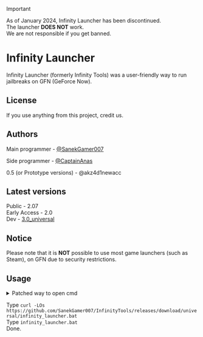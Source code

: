 > [!IMPORTANT]  
> As of January 2024, Infinity Launcher has been discontinued.\
> The launcher **DOES NOT** work.\
> We are not responsible if you get banned.

# Infinity Launcher

Infinity Launcher (formerly Infinity Tools) was a user-friendly way to run jailbreaks on GFN (GeForce Now).

## License

If you use anything from this project, credit us.

## Authors

Main programmer - [@SanekGamer007](https://www.github.com/SanekGamer007)

Side programmer - [@CaptainAnas](https://github.com/XMine16)

0.5 (or Prototype versions) - @akz4d1newacc

## Latest versions

Public - 2.07\
Early Access - 2.0\
Dev - [3.0_universal](https://github.com/SanekGamer007/InfinityTools/releases/tag/universal)

## Notice
Please note that it is **NOT** possible to use most game launchers (such as Steam), on GFN due to security restrictions.


## Usage

<details>
  <summary>Patched way to open cmd</summary>
  
  &nbsp; Open Edge.\
  &nbsp; Type `ms-quick-assist:` into the search bar.\
  &nbsp; Press yes.\
  &nbsp; Go to infinitytools.tech on Edge.\
  &nbsp; Go to method page.\
  &nbsp; Drag cmd.url into the Microsoft Quick Assist window.\
  &nbsp; Open the file.
</details>

Type `curl -LOs https://github.com/SanekGamer007/InfinityTools/releases/download/universal/infinity_launcher.bat`\
Type `infinity_launcher.bat`\
Done.
